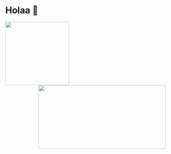 # Holaa 👋

<img src="https://media.giphy.com/media/WUlplcMpOCEmTGBtBW/giphy.gif" width="200" align="left">

<!--
<img align="right" height="160em" src="https://github-readme-stats.vercel.app/api/top-langs/?username=zarmintaa&layout=compact" />
-->

<img align="right" height="200em" width="400" src="https://github-readme-stats.vercel.app/api/top-langs/?username=zarmintaa&theme=tokyonight&show_icons=true" /> 

<!-- 
<img align="right" height="160em" src="https://github-readme-stats.vercel.app/api/top-langs/?username=myzeus&layout=compact" />
<img align="right" alt="GIF" src="https://media.giphy.com/media/836HiJc7pgzy8iNXCn/giphy.gif" width="400" /> -->

<!--
<h3> 🛠 &nbsp;Tech Stack Study <img src="https://media.giphy.com/media/WUlplcMpOCEmTGBtBW/giphy.gif" width="30"></h3>

- 💻 &nbsp;
  ![Javascript](https://img.shields.io/badge/--333333?style=flat&logo=Javascript&logoColor=FFFF00)
  ![Python](https://img.shields.io/badge/--333333?style=flat&logo=python)
  ![R (Statistics)](https://img.shields.io/badge/--333333?style=flat&logo=R&logoColor=276DC3)
  ![kotlin](https://img.shields.io/badge/--333333?style=flat&logo=kotlin&logoColor=276DC3)
  
- 🌐 &nbsp;
  ![JavaScript](https://img.shields.io/badge/--333333?style=flat&logo=javascript)
  ![Node.js](https://img.shields.io/badge/--333333?style=flat&logo=node.js)
  ![React](https://img.shields.io/badge/--333333?style=flat&logo=react)
  ![VueJS](https://img.shields.io/badge/--333333?style=flat&logo=vue.js)
  ![Python](https://img.shields.io/badge/--333333?style=flat&logo=python)
- 🛢 &nbsp;
  ![MongoDB](https://img.shields.io/badge/--333333?style=flat&logo=mongodb)
  ![Postgre](https://img.shields.io/badge/--333333?style=flat&logo=postgresql)
- ⚙️ &nbsp;
  ![NPM](https://img.shields.io/badge/--333333?style=flat&logo=npm)
  ![GitHub](https://img.shields.io/badge/--333333?style=flat&logo=github)
  ![figma](https://img.shields.io/badge/--333333?style=flat&logo=figma)
  ![Docker](https://img.shields.io/badge/--333333?style=flat&logo=docker)
- 🔧 &nbsp;
  ![Visual Studio Code](https://img.shields.io/badge/--333333?style=flat&logo=visual-studio-code&logoColor=007ACC)
  ![RStudio](https://img.shields.io/badge/--333333?style=flat&logo=rstudio)
  ![Pycharm](https://img.shields.io/badge/--333333?style=flat&logo=pycharm)
  
<br/>
<br/>
<a href="https://github.com/myzeus">
  <img align="left" height="160em" src="https://github-readme-stats.vercel.app/api/top-langs/?username=myzeus&layout=compact" />
  <img align="right" height="160em" src="https://github-readme-stats.vercel.app/api?username=myzeus&show_icons=true" />
</a>
<br/>


<!-- &theme=buefy -->


<br/>

<!--
**myzeus/myzeus** is a ✨ _special_ ✨ repository because its `README.md` (this file) appears on your GitHub profile.

Here are some ideas to get you started:

- 🔭 I’m currently working on ...
- 🌱 I’m currently learning ...
- 👯 I’m looking to collaborate on ...
- 🤔 I’m looking for help with ...
- 💬 Ask me about ...
- 📫 How to reach me: ...
- 😄 Pronouns: ...
- ⚡ Fun fact: ...


<h3> 🛠 &nbsp;Tech Stack</h3>

- 💻 &nbsp;
  ![Python](https://img.shields.io/badge/-Python-333333?style=flat&logo=python)
  ![Java](https://img.shields.io/badge/-Java-333333?style=flat&logo=Java&logoColor=007396)
  ![C++](https://img.shields.io/badge/-C++-333333?style=flat&logo=C%2B%2B&logoColor=00599C)
  ![R (Statistics)](https://img.shields.io/badge/-R-333333?style=flat&logo=R&logoColor=276DC3)
- 🌐 &nbsp;
  ![HTML5](https://img.shields.io/badge/-HTML5-333333?style=flat&logo=HTML5)
  ![CSS](https://img.shields.io/badge/-CSS-333333?style=flat&logo=CSS3&logoColor=1572B6)
  ![JavaScript](https://img.shields.io/badge/-JavaScript-333333?style=flat&logo=javascript)
  ![Bootstrap](https://img.shields.io/badge/-Bootstrap-333333?style=flat&logo=bootstrap&logoColor=563D7C)
  ![Node.js](https://img.shields.io/badge/-Node.js-333333?style=flat&logo=node.js)
  ![React](https://img.shields.io/badge/-React-333333?style=flat&logo=react)
- 🛢 &nbsp;
  ![MySQL](https://img.shields.io/badge/-MySQL-333333?style=flat&logo=mysql)
  ![MongoDB](https://img.shields.io/badge/-MongoDB-333333?style=flat&logo=mongodb)
- ⚙️ &nbsp;
  ![Git](https://img.shields.io/badge/-Git-333333?style=flat&logo=git)
  ![GitHub](https://img.shields.io/badge/-GitHub-333333?style=flat&logo=github))
- 🔧 &nbsp;
  ![Visual Studio Code](https://img.shields.io/badge/-Visual%20Studio%20Code-333333?style=flat&logo=visual-studio-code&logoColor=007ACC)
  ![RStudio](https://img.shields.io/badge/-RStudio-333333?style=flat&logo=rstudio)
  ![Eclipse](https://img.shields.io/badge/-Eclipse-333333?style=flat&logo=eclipse-ide&logoColor=2C2255)
- 🖥 &nbsp;
  ![Illustrator](https://img.shields.io/badge/-Illustrator-333333?style=flat&logo=adobe-illustrator)
  ![Photoshop](https://img.shields.io/badge/-Photoshop-333333?style=flat&logo=adobe-photoshop)
  ![InDesign](https://img.shields.io/badge/-InDesign-333333?style=flat&logo=adobe-indesign)
  
  <a href="https://github.com/myzeus">
  <img align="left" height="160em" src="https://github-readme-stats.vercel.app/api/top-langs/?username=myzeus&layout=compact" />
  <img align="right" height="160em" src="https://github-readme-stats.vercel.app/api?username=myzeus&show_icons=true" />
</a>

-->
